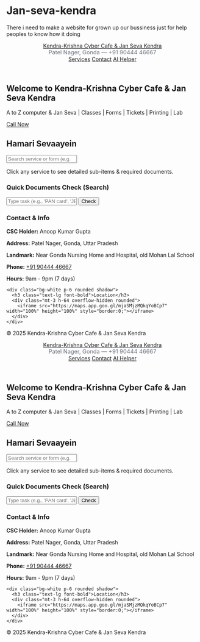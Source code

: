 # Jan-seva-kendra
There i need to make a website for grown up our bussiness just for help peoples to know how it doing 
<!DOCTYPE html>
<html lang="hi">
<head>
<meta charset="utf-8" />
<meta name="viewport" content="width=device-width,initial-scale=1"  -
  Krishna Cyber Cafe & Jan Seva Kendra
<script src="https://cdn.tailwindcss.com"></script>
<script>
  tailwind.config = { theme: { extend: { fontFamily: { sans:['Inter','sans-serif'] } } } };
</script>
<style>
/* loader */
.loader { border:4px solid #f3f3f3; border-top:4px solid #3b82f6; border-radius:50%; width:24px; height:24px; animation:spin 1s linear infinite; }
@keyframes spin { 0%{transform:rotate(0deg);}100%{transform:rotate(360deg);} }

/* modal */
.modal-backdrop { background: rgba(0,0,0,0.5); position: fixed; inset:0; display:flex; align-items:center; justify-content:center; z-index:60; }
.modal { width:95%; max-width:1000px; max-height:85vh; overflow:auto; background:white; border-radius:0.5rem; padding:1rem; box-shadow:0 10px 30px rgba(0,0,0,0.2); }
.service-item { cursor:pointer; }
.subitem { cursor:pointer; }
.small-muted { color:#6b7280; font-size:0.92rem; }
.hidden { display:none; }

/* small responsive tweaks */
@media (min-width: 768px) {
  .modal { padding:1.5rem; }
}
</style>
</head>
<body class="bg-gray-100 font-sans text-gray-800">

<!-- Header -->
<header class="bg-white shadow sticky top-0 z-50">
  <nav class="container mx-auto px-4 py-4 flex justify-between items-center">
    <div>
      <a href="#" class="text-2xl font-bold text-blue-600">Kendra-Krishna Cyber Cafe & Jan Seva Kendra</a>
      <div class="small-muted">Patel Nager, Gonda — +91 90444 46667</div>
    </div>
    <div class="flex gap-4 items-center">
      <a href="#services" class="text-sm text-gray-600 hover:text-blue-600">Services</a>
      <a href="#contact" class="text-sm text-gray-600 hover:text-blue-600">Contact</a>
      <a href="#ai-helper" class="text-sm text-gray-600 hover:text-blue-600">AI Helper</a>
    </div>
  </nav>
</header>

<!-- Hero -->
<section class="bg-blue-700 text-white text-center py-12">
  <div class="container mx-auto px-4">
    <h1 class="text-3xl sm:text-4xl font-extrabold">Welcome to Kendra-Krishna Cyber Cafe & Jan Seva Kendra</h1>
    <p class="mt-3 text-lg">A to Z computer & Jan Seva | Classes | Forms | Tickets | Printing | Lab</p>
    <a href="tel:+919044446667" class="inline-block mt-4 bg-white text-blue-700 px-5 py-2 rounded-lg font-bold">Call Now</a>
  </div>
</section>

<!-- Services + Search -->
<section id="services" class="container mx-auto px-4 py-12">
  <div class="flex flex-col md:flex-row md:items-center md:justify-between gap-4 mb-6">
    <h2 class="text-2xl font-bold">Hamari Sevaayein</h2>
    <div class="w-full md:w-1/2">
      <input id="global-search" type="search" placeholder="Search service or form (e.g., JEE, IRCTC, Scholarship...)" class="w-full p-3 rounded border" />
    </div>
  </div>

  <div id="services-grid" class="grid grid-cols-2 sm:grid-cols-3 lg:grid-cols-4 gap-4">
    <!-- JS will populate service cards -->
  </div>

  <p class="text-center text-gray-600 mt-6">Click any service to see detailed sub-items & required documents.</p>
</section>

<!-- AI helper (kept minimal) -->
<section id="ai-helper" class="bg-white py-12">
  <div class="container mx-auto px-4 max-w-3xl">
    <h3 class="text-xl font-bold mb-2">Quick Documents Check (Search)</h3>
    <div class="flex gap-2">
      <input id="ai-prompt" type="text" placeholder="Type task (e.g., 'PAN card', 'JEE application')" class="flex-1 p-2 border rounded" />
      <button id="ai-btn" class="bg-blue-600 text-white px-4 py-2 rounded">Check</button>
    </div>
    <div id="ai-output" class="mt-3 p-3 bg-gray-50 border rounded hidden"></div>
  </div>
</section>

<!-- Contact -->
<section id="contact" class="container mx-auto px-4 py-12">
  <div class="grid md:grid-cols-2 gap-6">
    <div class="bg-white p-6 rounded shadow">
      <h3 class="text-lg font-bold">Contact & Info</h3>
      <p class="mt-2"><strong>CSC Holder:</strong> Anoop Kumar Gupta</p>
      <p><strong>Address:</strong> Patel Nager, Gonda, Uttar Pradesh</p>
      <p><strong>Landmark:</strong> Near Gonda Nursing Home and Hospital, old Mohan Lal School</p>
      <p><strong>Phone:</strong> <a href="tel:+919044446667" class="text-blue-600">+91 90444 46667</a></p>
      <p><strong>Hours:</strong> 9am - 9pm (7 days)</p>
    </div>

    <div class="bg-white p-6 rounded shadow">
      <h3 class="text-lg font-bold">Location</h3>
      <div class="mt-3 h-64 overflow-hidden rounded">
        <iframe src="https://maps.app.goo.gl/mjaSMjzMQkqYoBCp7" width="100%" height="100%" style="border:0;"></iframe>
      </div>
    </div>
  </div>
</section>

<!-- Footer -->
<footer class="bg-gray-800 text-gray-200 py-6 mt-8">
  <div class="container mx-auto px-4 text-center">
    &copy; 2025 Kendra-Krishna Cyber Cafe & Jan Seva Kendra
  </div>
</footer>

<!-- Modal (details panel) -->
<div id="modal-root" class="hidden"></div>

<script>
/* ---------------- DATA: servicesData ----------------
   Each service -> subitems -> documents, help, optional link
   Edit/extend as needed.
*/
const servicesData = {
  "tickets": {
    title: "Train & Air Ticket Booking",
    description: "IRCTC, domestic flights, OTA bookings & printing",
    subitems: {
      "irctc": {
        title: "IRCTC (Train ticket)",
        help: "PNR booking, e-ticket print, tatkal support",
        documents: ["Valid Photo ID (Aadhaar/Passport/Voter ID/Driving Licence)", "Mobile number linked to ID for OTP", "Payment method (card/UPI)"],
        link: "https://www.irctc.co.in"
      },
      "air": {
        title: "Air Ticket (Domestic)",
        help: "Flight booking & print boarding pass",
        documents: ["Valid Photo ID (Aadhaar/Passport)", "E-mail & Mobile for PNR", "Payment method"],
        link: ""
      },
      "ota": {
        title: "Online Travel Agents",
        help: "MakeMyTrip, Goibibo booking help",
        documents: ["Photo ID for check-in", "Payment method"],
        link: ""
      }
    }
  },

  "forms": {
    title: "Exam & Application Forms",
    description: "JEE, NEET, Board, UPSC, SSC, Bank, GATE and more",
    subitems: {
      "jee-main": {
        title: "JEE Main",
        help: "NTA engineering entrance",
        documents: ["DOB proof (Class 10 certificate)", "Class 12 mark sheet / passing certificate", "Photograph & signature (as per specs)", "ID proof (Aadhaar/Passport)"],
        link: "https://jeemain.nta.nic.in"
      },
      "jee-adv": {
        title: "JEE Advanced",
        help: "IIT entrance (after JEE Main rank)",
        documents: ["JEE Main score/admit card", "Photograph & signature", "Class 12 certificate"],
        link: "https://jeeadv.ac.in"
      },
      "neet": {
        title: "NEET (UG)",
        help: "Medical entrance (NTA)",
        documents: ["Class 10 (DOB proof)", "Class 12 marksheet/passing certificate", "Photo & signature", "ID proof"],
        link: "https://neet.nta.nic.in"
      },
      "up-board": {
        title: "State Board (UP Board) Exams",
        help: "10th/12th board related forms & corrections",
        documents: ["School details, DOB proof, previous marksheet", "Passport-size photo"],
        link: ""
      },
      "upsc": {
        title: "UPSC (CSE)",
        help: "Civil Services preliminary & mains applications",
        documents: ["Photo & signature", "Educational certificates for certain posts", "Category certificate if applicable"],
        link: "https://upsconline.nic.in"
      },
      "ssc": {
        title: "SSC (CGL/CHSL etc.)",
        help: "Central government recruitment",
        documents: ["Matriculation (DOB proof)", "Education certificates", "Photo & signature"],
        link: "https://ssc.nic.in"
      },
      "bank": {
        title: "Bank Exams (IBPS/SBI)",
        help: "PO/Clerk application assistance",
        documents: ["Photo & signature", "Education certificates", "ID proof"],
        link: ""
      },
      "railways": {
        title: "Railway Recruitment (RRB)",
        help: "RRB application & document help",
        documents: ["Photo & signature", "DOB proof", "Education certificate"],
        link: ""
      },
      "gate": {
        title: "GATE",
        help: "Postgraduate engineering exam registration",
        documents: ["Photo & signature", "Degree/provisional certificate", "ID proof"],
        link: "https://gate.iitd.ac.in"
      },
      "others": {
        title: "Other Exams & Admissions",
        help: "State PSCs, Polytechnic, Diploma, College admissions",
        documents: ["Depends on exam — usually DOB proof, education certificates, photo & signature"],
        link: ""
      }
    }
  },

  "scholarships": {
    title: "Scholarship Forms",
    description: "NSP, state scholarships, post-matric & renewal",
    subitems: {
      "nsp": {
        title: "National Scholarship Portal (NSP)",
        help: "Central & state scholarship registration/renewal",
        documents: ["Aadhaar", "Bank passbook copy", "Admission certificate / fee receipt", "Income certificate if required"],
        link: "https://scholarships.gov.in"
      },
      "state": {
        title: "State Scholarship Forms",
        help: "State-specific post-matric & minority scholarships",
        documents: ["Income certificate", "Caste certificate (if applicable)", "Marksheets", "Bank details"],
        link: ""
      }
    }
  },

  "printing": {
    title: "Print / Scan / Stationery",
    description: "Printing, photocopy, lamination, stationery items",
    subitems: {
      "print": { title: "Printing & Photocopy", help: "A4/Legal, color/black-white prints, booklets", documents: ["Bring digital file (USB/WhatsApp/Email)"], link:"" },
      "laminate": { title: "Lamination", help: "ID cards, certificates", documents: ["Physical document"], link:"" },
      "stationery": { title: "Stationery Items", help: "Pens, registers, files, ink cartridges", documents: ["—"], link:"" }
    }
  },

  "classes": {
    title: "Classes & Training",
    description: "Typing, Graphic design, Photoshop, Video editing, Internships",
    subitems: {
      "typing": { title: "Typing Classes (Hindi/English)", help: "Beginner to advanced typing, certificate", documents: ["ID proof (Aadhaar) for enrollment"], link:"" },
      "graphic": { title: "Graphic Designing Class", help: "Corel/Illustrator/Canva basics to advanced", documents: ["ID proof, portfolio if any"], link:"" },
      "photoshop": { title: "Photoshop Expert Class", help: "Retouching, compositing, thumbnails", documents: ["ID proof"], link:"" },
      "video": { title: "Video Editing Class", help: "Filmora/Premiere/DaVinci editing", documents: ["ID proof, pen & notebook"], link:"" },
      "intern": { title: "Internships (Design / IT / Editing)", help: "Short-term internships & projects", documents: ["Resume (if any), ID proof"], link:"" },
      "computerlab": { title: "Computer Lab & Project Help", help: "Hourly PC use, project assistance, printing", documents: ["Bring digital work / files"], link:"" }
    }
  },

  "government": {
    title: "All Govt. Work",
    description: "Aadhaar, PAN, certificates, RTI help",
    subitems: {
      "aadhaar": { title: "Aadhaar Services", help: "Enrollment / Update / Print Aadhar", documents: ["Original ID proof (Aadhaar-related)","Passport-size photo if needed"], link:"" },
      "pan": { title: "PAN Card", help: "Apply new PAN / Correction / e-KYC", documents: ["Aadhaar/ID proof, Address proof, Photo"], link:"" },
      "cert": { title: "Caste / Income / Domicile Certificates", help: "Apply & print state certificates", documents: ["ID, Address, Income proofs (as required)"], link:"" }
    }
  },

  "money": {
    title: "Money Transfer & Payments",
    description: "UPI, IMPS, NEFT, Bill payments, Recharges",
    subitems: {
      "upi": { title: "UPI / Bank Transfers", help: "Send money, receive, link UPI", documents: ["Sender's ID proof if bank requires"], link:"" },
      "bills": { title: "Bill Payment / Recharge", help: "Electricity, Water, Mobile & DTH", documents: ["Consumer number / bill copy"], link:"" }
    }
  }
};

/* ---------------- UI logic ---------------- */
const servicesGrid = document.getElementById('services-grid');
const modalRoot = document.getElementById('modal-root');

function renderServiceCards(filter='') {
  servicesGrid.innerHTML = '';
  Object.keys(servicesData).forEach(key => {
    const s = servicesData[key];
    const title = s.title || key;
    const desc = s.description || '';
    // filter
    if (filter) {
      const hay = (title + ' ' + desc + ' ' + JSON.stringify(s.subitems || {})).toLowerCase();
      if (!hay.includes(filter.toLowerCase())) return;
    }
    const card = document.createElement('div');
    card.className = 'bg-white p-4 rounded shadow service-item hover:shadow-lg';
    card.innerHTML = `<h3 class="font-semibold">${title}</h3><p class="small-muted mt-1 text-sm">${desc}</p>`;
    card.addEventListener('click', () => openServiceModal(key));
    servicesGrid.appendChild(card);
  });
}
renderServiceCards();

document.getElementById('global-search').addEventListener('input', (e) => renderServiceCards(e.target.value));

// modal builder
function openServiceModal(serviceKey) {
  const service = servicesData[serviceKey];
  if (!service) return;
  modalRoot.innerHTML = `
  <div class="modal-backdrop" id="modal-backdrop">
    <div class="modal">
      <div class="flex justify-between items-start">
        <div>
          <h2 class="text-xl font-bold">${service.title}</h2>
          <p class="small-muted mt-1">${service.description || ''}</p>
        </div>
        <div><button id="close-modal" class="text-gray-600">Close ✖</button></div>
      </div>

      <div class="mt-4 grid md:grid-cols-2 gap-3" id="subitems-root"></div>

      <div id="doc-panel" class="mt-4 bg-gray-50 border p-3 rounded hidden">
        <h3 class="font-semibold" id="doc-title">Title</h3>
        <p class="small-muted" id="doc-help"></p>
        <ul class="list-disc list-inside mt-2" id="doc-list"></ul>
        <div id="doc-link" class="mt-3"></div>
      </div>
    </div>
  </div>
  `;
  modalRoot.classList.remove('hidden');

  // populate subitems
  const subRoot = document.getElementById('subitems-root');
  const subitems = service.subitems || {};
  Object.keys(subitems).forEach(subKey => {
    const sub = subitems[subKey];
    const el = document.createElement('div');
    el.className = 'p-3 border rounded subitem hover:bg-gray-50';
    el.innerHTML = `<h4 class="font-medium">${sub.title}</h4><p class="small-muted mt-1">${sub.help || ''}</p>`;
    el.addEventListener('click', () => showDocuments(sub));
    subRoot.appendChild(el);
  });

  // close events
  document.getElementById('close-modal').addEventListener('click', closeModal);
  document.getElementById('modal-backdrop').addEventListener('click', (ev) => {
    if (ev.target.id === 'modal-backdrop') closeModal();
  });
}

function closeModal() {
  modalRoot.innerHTML = '';
  modalRoot.classList.add('hidden');
}

function showDocuments(subitem) {
  const panel = document.getElementById('doc-panel');
  document.getElementById('doc-title').textContent = subitem.title || 'Details';
  document.getElementById('doc-help').textContent = subitem.help || '';
  const ul = document.getElementById('doc-list'); ul.innerHTML = '';
  (subitem.documents || []).forEach(d => {
    const li = document.createElement('li'); li.textContent = d; ul.appendChild(li);
  });
  const docLink = document.getElementById('doc-link'); docLink.innerHTML = '';
  if (subitem.link) {
    const a = document.createElement('a'); a.href = subitem.link; a.target='_blank'; a.className='text-blue-600 hover:underline';
    a.textContent = 'Official Link / Apply Here';
    docLink.appendChild(a);
  }
  panel.classList.remove('hidden');
  panel.scrollIntoView({behavior:'smooth'});
}

/* ---------------- AI Helper (local search) ---------------- */
const aiBtn = document.getElementById('ai-btn');
aiBtn.addEventListener('click', () => {
  const q = document.getElementById('ai-prompt').value.trim().toLowerCase();
  const out = document.getElementById('ai-output');
  out.innerHTML = ''; out.classList.add('hidden');
  if (!q) { out.textContent = 'Please enter a task.'; out.classList.remove('hidden'); return; }
  // search over servicesData
  let found = false;
  for (const sk of Object.keys(servicesData)) {
    const s = servicesData[sk];
    if ((s.title || '').toLowerCase().includes(q) || (s.description || '').toLowerCase().includes(q) || JSON.stringify(s).toLowerCase().includes(q)) {
      out.innerHTML = `<strong>${s.title}</strong><div class="small-muted mt-1">${s.description || ''}</div>`;
      const subs = Object.values(s.subitems || {});
      subs.slice(0, 15).forEach(si => {
        out.innerHTML += `<div class="mt-2"><em>${si.title}</em> — ${si.help || ''} <button data-service="${sk}" data-sub="${si.title}" style="margin-left:8px;padding:4px 8px;background:#2563eb;color:#fff;border-radius:6px;border:none;cursor:pointer;">View Docs</button></div>`;
      });
      found = true; break;
    }
  }
  if (!found) out.textContent = 'Koi matching service nahi mila. Try keywords like "JEE", "IRCTC", "Scholarship".';
  out.classList.remove('hidden');

  // attach listeners for generated buttons
  out.querySelectorAll('button[data-service]').forEach(btn => {
    btn.addEventListener('click', (e) => {
      const serviceKey = e.target.getAttribute('data-service');
      const subTitle = e.target.getAttribute('data-sub');
      const s = servicesData[serviceKey];
      const sub = Object.values(s.subitems || {}).find(x => x.title === subTitle);
      if (sub) {
        openServiceModal(serviceKey);
        setTimeout(()=> {
          const nodes = document.querySelectorAll('#subitems-root .subitem');
          for (const n of nodes) {
            if (n.textContent.trim().startsWith(sub.title)) { n.click(); break; }
          }
        }, 200);
      }
    });
  });
});

/* ---------------- City restriction: client-side (Gonda) ---------------- */
function restrictToGonda() {
  if (!navigator.geolocation) return; // allow if not supported
  navigator.geolocation.getCurrentPosition(pos => {
    const lat = pos.coords.latitude, lon = pos.coords.longitude;
    const gondaLat = 27.13, gondaLon = 81.93;
    function deg2rad(deg){ return deg * (Math.PI/180); }
    function distanceKm(lat1, lon1, lat2, lon2){
      const R = 6371;
      const dLat = deg2rad(lat2 - lat1);
      const dLon = deg2rad(lon2 - lon1);
      const a = Math.sin(dLat/2)*Math.sin(dLat/2) + Math.cos(deg2rad(lat1))*Math.cos(deg2rad(lat2))*Math.sin(dLon/2)*Math.sin(dLon/2);
      const c = 2 * Math.atan2(Math.sqrt(a), Math.sqrt(1-a));
      return R * c;
    }
    const dist = distanceKm(lat, lon, gondaLat, gondaLon);
    const allowedRadiusKm = 60; // ~60 km radius
    if (dist > allowedRadiusKm) {
      document.body.innerHTML = `<div class="min-h-screen flex items-center justify-center"><div class="bg-white p-6 rounded shadow text-center"><h2 class="text-xl font-bold">Access Restricted</h2><p class="mt-2">Ye website sirf Gonda (Uttar Pradesh) ke users ke liye available hai. Aapka detected location is region ke bahar hai.</p></div></div>`;
    }
  }, err => {
    // if blocked, show banner allowing user to permit
    console.warn('Location access denied or failed.', err);
    const banner = document.createElement('div');
    banner.className = 'bg-yellow-100 border-l-4 border-yellow-400 text-yellow-700 p-4 fixed top-16 left-4 right-4 z-50';
    banner.innerHTML = `<p><strong>Location required:</strong> Kripya location allow karein taaki hum confirm kar saken ki aap Gonda se ho. (You can still use site but some features may be limited.) <button id="allow-loc" class="ml-4 px-3 py-1 bg-blue-600 text-white rounded">Allow</button></p>`;
    document.body.appendChild(banner);
    document.getElementById('allow-loc').addEventListener('click', () => { banner.remove(); restrictToGonda(); });
  }, { timeout: 8000 });
}
restrictToGonda();

</script>
</body>
</html>
<!DOCTYPE html>
<html lang="hi">
<head>
<meta charset="utf-8" />
<meta name="viewport" content="width=device-width,initial-scale=1" />
<title>Kendra-Krishna Cyber Cafe & Jan Seva Kendra</title>
<script src="https://cdn.tailwindcss.com"></script>
<script>
  tailwind.config = { theme: { extend: { fontFamily: { sans:['Inter','sans-serif'] } } } };
</script>
<style>
/* loader */
.loader { border:4px solid #f3f3f3; border-top:4px solid #3b82f6; border-radius:50%; width:24px; height:24px; animation:spin 1s linear infinite; }
@keyframes spin { 0%{transform:rotate(0deg);}100%{transform:rotate(360deg);} }

/* modal */
.modal-backdrop { background: rgba(0,0,0,0.5); position: fixed; inset:0; display:flex; align-items:center; justify-content:center; z-index:60; }
.modal { width:95%; max-width:1000px; max-height:85vh; overflow:auto; background:white; border-radius:0.5rem; padding:1rem; box-shadow:0 10px 30px rgba(0,0,0,0.2); }
.service-item { cursor:pointer; }
.subitem { cursor:pointer; }
.small-muted { color:#6b7280; font-size:0.92rem; }
.hidden { display:none; }

/* small responsive tweaks */
@media (min-width: 768px) {
  .modal { padding:1.5rem; }
}
</style>
</head>
<body class="bg-gray-100 font-sans text-gray-800">

<!-- Header -->
<header class="bg-white shadow sticky top-0 z-50">
  <nav class="container mx-auto px-4 py-4 flex justify-between items-center">
    <div>
      <a href="#" class="text-2xl font-bold text-blue-600">Kendra-Krishna Cyber Cafe & Jan Seva Kendra</a>
      <div class="small-muted">Patel Nager, Gonda — +91 90444 46667</div>
    </div>
    <div class="flex gap-4 items-center">
      <a href="#services" class="text-sm text-gray-600 hover:text-blue-600">Services</a>
      <a href="#contact" class="text-sm text-gray-600 hover:text-blue-600">Contact</a>
      <a href="#ai-helper" class="text-sm text-gray-600 hover:text-blue-600">AI Helper</a>
    </div>
  </nav>
</header>

<!-- Hero -->
<section class="bg-blue-700 text-white text-center py-12">
  <div class="container mx-auto px-4">
    <h1 class="text-3xl sm:text-4xl font-extrabold">Welcome to Kendra-Krishna Cyber Cafe & Jan Seva Kendra</h1>
    <p class="mt-3 text-lg">A to Z computer & Jan Seva | Classes | Forms | Tickets | Printing | Lab</p>
    <a href="tel:+919044446667" class="inline-block mt-4 bg-white text-blue-700 px-5 py-2 rounded-lg font-bold">Call Now</a>
  </div>
</section>

<!-- Services + Search -->
<section id="services" class="container mx-auto px-4 py-12">
  <div class="flex flex-col md:flex-row md:items-center md:justify-between gap-4 mb-6">
    <h2 class="text-2xl font-bold">Hamari Sevaayein</h2>
    <div class="w-full md:w-1/2">
      <input id="global-search" type="search" placeholder="Search service or form (e.g., JEE, IRCTC, Scholarship...)" class="w-full p-3 rounded border" />
    </div>
  </div>

  <div id="services-grid" class="grid grid-cols-2 sm:grid-cols-3 lg:grid-cols-4 gap-4">
    <!-- JS will populate service cards -->
  </div>

  <p class="text-center text-gray-600 mt-6">Click any service to see detailed sub-items & required documents.</p>
</section>

<!-- AI helper (kept minimal) -->
<section id="ai-helper" class="bg-white py-12">
  <div class="container mx-auto px-4 max-w-3xl">
    <h3 class="text-xl font-bold mb-2">Quick Documents Check (Search)</h3>
    <div class="flex gap-2">
      <input id="ai-prompt" type="text" placeholder="Type task (e.g., 'PAN card', 'JEE application')" class="flex-1 p-2 border rounded" />
      <button id="ai-btn" class="bg-blue-600 text-white px-4 py-2 rounded">Check</button>
    </div>
    <div id="ai-output" class="mt-3 p-3 bg-gray-50 border rounded hidden"></div>
  </div>
</section>

<!-- Contact -->
<section id="contact" class="container mx-auto px-4 py-12">
  <div class="grid md:grid-cols-2 gap-6">
    <div class="bg-white p-6 rounded shadow">
      <h3 class="text-lg font-bold">Contact & Info</h3>
      <p class="mt-2"><strong>CSC Holder:</strong> Anoop Kumar Gupta</p>
      <p><strong>Address:</strong> Patel Nager, Gonda, Uttar Pradesh</p>
      <p><strong>Landmark:</strong> Near Gonda Nursing Home and Hospital, old Mohan Lal School</p>
      <p><strong>Phone:</strong> <a href="tel:+919044446667" class="text-blue-600">+91 90444 46667</a></p>
      <p><strong>Hours:</strong> 9am - 9pm (7 days)</p>
    </div>

    <div class="bg-white p-6 rounded shadow">
      <h3 class="text-lg font-bold">Location</h3>
      <div class="mt-3 h-64 overflow-hidden rounded">
        <iframe src="https://maps.app.goo.gl/mjaSMjzMQkqYoBCp7" width="100%" height="100%" style="border:0;"></iframe>
      </div>
    </div>
  </div>
</section>

<!-- Footer -->
<footer class="bg-gray-800 text-gray-200 py-6 mt-8">
  <div class="container mx-auto px-4 text-center">
    &copy; 2025 Kendra-Krishna Cyber Cafe & Jan Seva Kendra
  </div>
</footer>

<!-- Modal (details panel) -->
<div id="modal-root" class="hidden"></div>

<script>
/* ---------------- DATA: servicesData ----------------
   Each service -> subitems -> documents, help, optional link
   Edit/extend as needed.
*/
const servicesData = {
  "tickets": {
    title: "Train & Air Ticket Booking",
    description: "IRCTC, domestic flights, OTA bookings & printing",
    subitems: {
      "irctc": {
        title: "IRCTC (Train ticket)",
        help: "PNR booking, e-ticket print, tatkal support",
        documents: ["Valid Photo ID (Aadhaar/Passport/Voter ID/Driving Licence)", "Mobile number linked to ID for OTP", "Payment method (card/UPI)"],
        link: "https://www.irctc.co.in"
      },
      "air": {
        title: "Air Ticket (Domestic)",
        help: "Flight booking & print boarding pass",
        documents: ["Valid Photo ID (Aadhaar/Passport)", "E-mail & Mobile for PNR", "Payment method"],
        link: ""
      },
      "ota": {
        title: "Online Travel Agents",
        help: "MakeMyTrip, Goibibo booking help",
        documents: ["Photo ID for check-in", "Payment method"],
        link: ""
      }
    }
  },

  "forms": {
    title: "Exam & Application Forms",
    description: "JEE, NEET, Board, UPSC, SSC, Bank, GATE and more",
    subitems: {
      "jee-main": {
        title: "JEE Main",
        help: "NTA engineering entrance",
        documents: ["DOB proof (Class 10 certificate)", "Class 12 mark sheet / passing certificate", "Photograph & signature (as per specs)", "ID proof (Aadhaar/Passport)"],
        link: "https://jeemain.nta.nic.in"
      },
      "jee-adv": {
        title: "JEE Advanced",
        help: "IIT entrance (after JEE Main rank)",
        documents: ["JEE Main score/admit card", "Photograph & signature", "Class 12 certificate"],
        link: "https://jeeadv.ac.in"
      },
      "neet": {
        title: "NEET (UG)",
        help: "Medical entrance (NTA)",
        documents: ["Class 10 (DOB proof)", "Class 12 marksheet/passing certificate", "Photo & signature", "ID proof"],
        link: "https://neet.nta.nic.in"
      },
      "up-board": {
        title: "State Board (UP Board) Exams",
        help: "10th/12th board related forms & corrections",
        documents: ["School details, DOB proof, previous marksheet", "Passport-size photo"],
        link: ""
      },
      "upsc": {
        title: "UPSC (CSE)",
        help: "Civil Services preliminary & mains applications",
        documents: ["Photo & signature", "Educational certificates for certain posts", "Category certificate if applicable"],
        link: "https://upsconline.nic.in"
      },
      "ssc": {
        title: "SSC (CGL/CHSL etc.)",
        help: "Central government recruitment",
        documents: ["Matriculation (DOB proof)", "Education certificates", "Photo & signature"],
        link: "https://ssc.nic.in"
      },
      "bank": {
        title: "Bank Exams (IBPS/SBI)",
        help: "PO/Clerk application assistance",
        documents: ["Photo & signature", "Education certificates", "ID proof"],
        link: ""
      },
      "railways": {
        title: "Railway Recruitment (RRB)",
        help: "RRB application & document help",
        documents: ["Photo & signature", "DOB proof", "Education certificate"],
        link: ""
      },
      "gate": {
        title: "GATE",
        help: "Postgraduate engineering exam registration",
        documents: ["Photo & signature", "Degree/provisional certificate", "ID proof"],
        link: "https://gate.iitd.ac.in"
      },
      "others": {
        title: "Other Exams & Admissions",
        help: "State PSCs, Polytechnic, Diploma, College admissions",
        documents: ["Depends on exam — usually DOB proof, education certificates, photo & signature"],
        link: ""
      }
    }
  },

  "scholarships": {
    title: "Scholarship Forms",
    description: "NSP, state scholarships, post-matric & renewal",
    subitems: {
      "nsp": {
        title: "National Scholarship Portal (NSP)",
        help: "Central & state scholarship registration/renewal",
        documents: ["Aadhaar", "Bank passbook copy", "Admission certificate / fee receipt", "Income certificate if required"],
        link: "https://scholarships.gov.in"
      },
      "state": {
        title: "State Scholarship Forms",
        help: "State-specific post-matric & minority scholarships",
        documents: ["Income certificate", "Caste certificate (if applicable)", "Marksheets", "Bank details"],
        link: ""
      }
    }
  },

  "printing": {
    title: "Print / Scan / Stationery",
    description: "Printing, photocopy, lamination, stationery items",
    subitems: {
      "print": { title: "Printing & Photocopy", help: "A4/Legal, color/black-white prints, booklets", documents: ["Bring digital file (USB/WhatsApp/Email)"], link:"" },
      "laminate": { title: "Lamination", help: "ID cards, certificates", documents: ["Physical document"], link:"" },
      "stationery": { title: "Stationery Items", help: "Pens, registers, files, ink cartridges", documents: ["—"], link:"" }
    }
  },

  "classes": {
    title: "Classes & Training",
    description: "Typing, Graphic design, Photoshop, Video editing, Internships",
    subitems: {
      "typing": { title: "Typing Classes (Hindi/English)", help: "Beginner to advanced typing, certificate", documents: ["ID proof (Aadhaar) for enrollment"], link:"" },
      "graphic": { title: "Graphic Designing Class", help: "Corel/Illustrator/Canva basics to advanced", documents: ["ID proof, portfolio if any"], link:"" },
      "photoshop": { title: "Photoshop Expert Class", help: "Retouching, compositing, thumbnails", documents: ["ID proof"], link:"" },
      "video": { title: "Video Editing Class", help: "Filmora/Premiere/DaVinci editing", documents: ["ID proof, pen & notebook"], link:"" },
      "intern": { title: "Internships (Design / IT / Editing)", help: "Short-term internships & projects", documents: ["Resume (if any), ID proof"], link:"" },
      "computerlab": { title: "Computer Lab & Project Help", help: "Hourly PC use, project assistance, printing", documents: ["Bring digital work / files"], link:"" }
    }
  },

  "government": {
    title: "All Govt. Work",
    description: "Aadhaar, PAN, certificates, RTI help",
    subitems: {
      "aadhaar": { title: "Aadhaar Services", help: "Enrollment / Update / Print Aadhar", documents: ["Original ID proof (Aadhaar-related)","Passport-size photo if needed"], link:"" },
      "pan": { title: "PAN Card", help: "Apply new PAN / Correction / e-KYC", documents: ["Aadhaar/ID proof, Address proof, Photo"], link:"" },
      "cert": { title: "Caste / Income / Domicile Certificates", help: "Apply & print state certificates", documents: ["ID, Address, Income proofs (as required)"], link:"" }
    }
  },

  "money": {
    title: "Money Transfer & Payments",
    description: "UPI, IMPS, NEFT, Bill payments, Recharges",
    subitems: {
      "upi": { title: "UPI / Bank Transfers", help: "Send money, receive, link UPI", documents: ["Sender's ID proof if bank requires"], link:"" },
      "bills": { title: "Bill Payment / Recharge", help: "Electricity, Water, Mobile & DTH", documents: ["Consumer number / bill copy"], link:"" }
    }
  }
};

/* ---------------- UI logic ---------------- */
const servicesGrid = document.getElementById('services-grid');
const modalRoot = document.getElementById('modal-root');

function renderServiceCards(filter='') {
  servicesGrid.innerHTML = '';
  Object.keys(servicesData).forEach(key => {
    const s = servicesData[key];
    const title = s.title || key;
    const desc = s.description || '';
    // filter
    if (filter) {
      const hay = (title + ' ' + desc + ' ' + JSON.stringify(s.subitems || {})).toLowerCase();
      if (!hay.includes(filter.toLowerCase())) return;
    }
    const card = document.createElement('div');
    card.className = 'bg-white p-4 rounded shadow service-item hover:shadow-lg';
    card.innerHTML = `<h3 class="font-semibold">${title}</h3><p class="small-muted mt-1 text-sm">${desc}</p>`;
    card.addEventListener('click', () => openServiceModal(key));
    servicesGrid.appendChild(card);
  });
}
renderServiceCards();

document.getElementById('global-search').addEventListener('input', (e) => renderServiceCards(e.target.value));

// modal builder
function openServiceModal(serviceKey) {
  const service = servicesData[serviceKey];
  if (!service) return;
  modalRoot.innerHTML = `
  <div class="modal-backdrop" id="modal-backdrop">
    <div class="modal">
      <div class="flex justify-between items-start">
        <div>
          <h2 class="text-xl font-bold">${service.title}</h2>
          <p class="small-muted mt-1">${service.description || ''}</p>
        </div>
        <div><button id="close-modal" class="text-gray-600">Close ✖</button></div>
      </div>

      <div class="mt-4 grid md:grid-cols-2 gap-3" id="subitems-root"></div>

      <div id="doc-panel" class="mt-4 bg-gray-50 border p-3 rounded hidden">
        <h3 class="font-semibold" id="doc-title">Title</h3>
        <p class="small-muted" id="doc-help"></p>
        <ul class="list-disc list-inside mt-2" id="doc-list"></ul>
        <div id="doc-link" class="mt-3"></div>
      </div>
    </div>
  </div>
  `;
  modalRoot.classList.remove('hidden');

  // populate subitems
  const subRoot = document.getElementById('subitems-root');
  const subitems = service.subitems || {};
  Object.keys(subitems).forEach(subKey => {
    const sub = subitems[subKey];
    const el = document.createElement('div');
    el.className = 'p-3 border rounded subitem hover:bg-gray-50';
    el.innerHTML = `<h4 class="font-medium">${sub.title}</h4><p class="small-muted mt-1">${sub.help || ''}</p>`;
    el.addEventListener('click', () => showDocuments(sub));
    subRoot.appendChild(el);
  });

  // close events
  document.getElementById('close-modal').addEventListener('click', closeModal);
  document.getElementById('modal-backdrop').addEventListener('click', (ev) => {
    if (ev.target.id === 'modal-backdrop') closeModal();
  });
}

function closeModal() {
  modalRoot.innerHTML = '';
  modalRoot.classList.add('hidden');
}

function showDocuments(subitem) {
  const panel = document.getElementById('doc-panel');
  document.getElementById('doc-title').textContent = subitem.title || 'Details';
  document.getElementById('doc-help').textContent = subitem.help || '';
  const ul = document.getElementById('doc-list'); ul.innerHTML = '';
  (subitem.documents || []).forEach(d => {
    const li = document.createElement('li'); li.textContent = d; ul.appendChild(li);
  });
  const docLink = document.getElementById('doc-link'); docLink.innerHTML = '';
  if (subitem.link) {
    const a = document.createElement('a'); a.href = subitem.link; a.target='_blank'; a.className='text-blue-600 hover:underline';
    a.textContent = 'Official Link / Apply Here';
    docLink.appendChild(a);
  }
  panel.classList.remove('hidden');
  panel.scrollIntoView({behavior:'smooth'});
}

/* ---------------- AI Helper (local search) ---------------- */
const aiBtn = document.getElementById('ai-btn');
aiBtn.addEventListener('click', () => {
  const q = document.getElementById('ai-prompt').value.trim().toLowerCase();
  const out = document.getElementById('ai-output');
  out.innerHTML = ''; out.classList.add('hidden');
  if (!q) { out.textContent = 'Please enter a task.'; out.classList.remove('hidden'); return; }
  // search over servicesData
  let found = false;
  for (const sk of Object.keys(servicesData)) {
    const s = servicesData[sk];
    if ((s.title || '').toLowerCase().includes(q) || (s.description || '').toLowerCase().includes(q) || JSON.stringify(s).toLowerCase().includes(q)) {
      out.innerHTML = `<strong>${s.title}</strong><div class="small-muted mt-1">${s.description || ''}</div>`;
      const subs = Object.values(s.subitems || {});
      subs.slice(0, 15).forEach(si => {
        out.innerHTML += `<div class="mt-2"><em>${si.title}</em> — ${si.help || ''} <button data-service="${sk}" data-sub="${si.title}" style="margin-left:8px;padding:4px 8px;background:#2563eb;color:#fff;border-radius:6px;border:none;cursor:pointer;">View Docs</button></div>`;
      });
      found = true; break;
    }
  }
  if (!found) out.textContent = 'Koi matching service nahi mila. Try keywords like "JEE", "IRCTC", "Scholarship".';
  out.classList.remove('hidden');

  // attach listeners for generated buttons
  out.querySelectorAll('button[data-service]').forEach(btn => {
    btn.addEventListener('click', (e) => {
      const serviceKey = e.target.getAttribute('data-service');
      const subTitle = e.target.getAttribute('data-sub');
      const s = servicesData[serviceKey];
      const sub = Object.values(s.subitems || {}).find(x => x.title === subTitle);
      if (sub) {
        openServiceModal(serviceKey);
        setTimeout(()=> {
          const nodes = document.querySelectorAll('#subitems-root .subitem');
          for (const n of nodes) {
            if (n.textContent.trim().startsWith(sub.title)) { n.click(); break; }
          }
        }, 200);
      }
    });
  });
});

/* ---------------- City restriction: client-side (Gonda) ---------------- */
function restrictToGonda() {
  if (!navigator.geolocation) return; // allow if not supported
  navigator.geolocation.getCurrentPosition(pos => {
    const lat = pos.coords.latitude, lon = pos.coords.longitude;
    const gondaLat = 27.13, gondaLon = 81.93;
    function deg2rad(deg){ return deg * (Math.PI/180); }
    function distanceKm(lat1, lon1, lat2, lon2){
      const R = 6371;
      const dLat = deg2rad(lat2 - lat1);
      const dLon = deg2rad(lon2 - lon1);
      const a = Math.sin(dLat/2)*Math.sin(dLat/2) + Math.cos(deg2rad(lat1))*Math.cos(deg2rad(lat2))*Math.sin(dLon/2)*Math.sin(dLon/2);
      const c = 2 * Math.atan2(Math.sqrt(a), Math.sqrt(1-a));
      return R * c;
    }
    const dist = distanceKm(lat, lon, gondaLat, gondaLon);
    const allowedRadiusKm = 60; // ~60 km radius
    if (dist > allowedRadiusKm) {
      document.body.innerHTML = `<div class="min-h-screen flex items-center justify-center"><div class="bg-white p-6 rounded shadow text-center"><h2 class="text-xl font-bold">Access Restricted</h2><p class="mt-2">Ye website sirf Gonda (Uttar Pradesh) ke users ke liye available hai. Aapka detected location is region ke bahar hai.</p></div></div>`;
    }
  }, err => {
    // if blocked, show banner allowing user to permit
    console.warn('Location access denied or failed.', err);
    const banner = document.createElement('div');
    banner.className = 'bg-yellow-100 border-l-4 border-yellow-400 text-yellow-700 p-4 fixed top-16 left-4 right-4 z-50';
    banner.innerHTML = `<p><strong>Location required:</strong> Kripya location allow karein taaki hum confirm kar saken ki aap Gonda se ho. (You can still use site but some features may be limited.) <button id="allow-loc" class="ml-4 px-3 py-1 bg-blue-600 text-white rounded">Allow</button></p>`;
    document.body.appendChild(banner);
    document.getElementById('allow-loc').addEventListener('click', () => { banner.remove(); restrictToGonda(); });
  }, { timeout: 8000 });
}
restrictToGonda();

</script>
</body>
</html>
